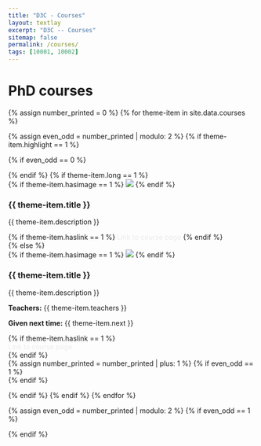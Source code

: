 ```yaml
---
title: "D3C - Courses"
layout: textlay
excerpt: "D3C -- Courses"
sitemap: false
permalink: /courses/
tags: [10001, 10002]
---
```


# PhD courses 
{% assign number_printed = 0 %}
{% for theme-item in site.data.courses %}

{% assign even_odd = number_printed | modulo: 2 %}
{% if theme-item.highlight == 1 %}

{% if even_odd == 0 %}

<div class="row">
{% endif %}
{% if theme-item.long == 1 %}
<div class="col-sm-12 clearfix">
 <div class="well">
 {% if theme-item.hasimage == 1 %}
  <img src="{{ site.url }}{{ site.baseurl }}/images/courses/{{ theme-item.image }}" class="img-responsive" width="{{ theme-item.width }}" style="float: top"/>
  {% endif %}
  <h3><pubtit>{{ theme-item.title }}</pubtit></h3>
  <p>{{ theme-item.description }}</p>
{% if theme-item.haslink == 1 %}
  <a href="{{theme-item.link}}"  class="btn-bib" style="text-decoration:none; color:#ebebeb; hover:#ebebeb;" role="button" aria-expanded="false">Link to course page</a>
    {% endif %}
</div>
</div>
{% else %}
<div class="col-sm-6 clearfix">
 <div class="well">
 {% if theme-item.hasimage == 1 %}
  <img src="{{ site.url }}{{ site.baseurl }}/images/courses/{{ theme-item.image }}" class="img-responsive" width="{{ theme-item.width }}" style="float: top"/>
  {% endif %}
  <h3><pubtit>{{ theme-item.title }}</pubtit></h3>
  {{ theme-item.description }}
<p><b>Teachers:</b> {{ theme-item.teachers }}</p>
<p><b>Given next time:</b> {{ theme-item.next }}</p>
{% if theme-item.haslink == 1 %}
<div>
  <a href="{{theme-item.link}}"  class="btn-bib" style="text-decoration:none; color:#ebebeb; hover:#ebebeb;" role="button" aria-expanded="false">Link to course page</a>
</div>
{% endif %}
 </div>
</div>
{% assign number_printed = number_printed | plus: 1 %}
{% if even_odd == 1 %}
</div>
{% endif %}

{% endif %}
{% endif %}
{% endfor %}

{% assign even_odd = number_printed | modulo: 2 %}
{% if even_odd == 1 %}

</div>
{% endif %}

<p> &nbsp; </p>
